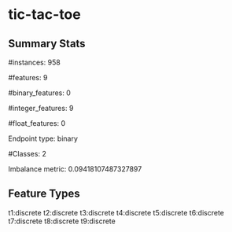 # tic-tac-toe

## Summary Stats

#instances: 958

#features: 9

  #binary_features: 0

  #integer_features: 9

  #float_features: 0

Endpoint type: binary

#Classes: 2

Imbalance metric: 0.09418107487327897

## Feature Types

 t1:discrete
t2:discrete
t3:discrete
t4:discrete
t5:discrete
t6:discrete
t7:discrete
t8:discrete
t9:discrete

